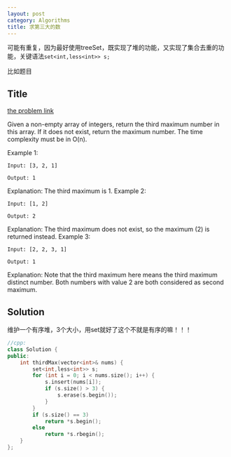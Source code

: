 ```yaml
---
layout: post
category: Algorithms
title: 求第三大的数
---
```


可能有重复，因为最好使用treeSet，既实现了堆的功能，又实现了集合去重的功能，关键语法```set<int,less<int>> s;```

比如题目

## Title
[the problem link](https://leetcode.com/problems/third-maximum-number/description/)

Given a non-empty array of integers, return the third maximum number in this array. If it does not exist, return the maximum number. The time complexity must be in O(n).

Example 1:

	Input: [3, 2, 1]
	
	Output: 1

Explanation: The third maximum is 1.
Example 2:

	Input: [1, 2]
	
	Output: 2

Explanation: The third maximum does not exist, so the maximum (2) is returned instead.
Example 3:

	Input: [2, 2, 3, 1]
	
	Output: 1

Explanation: Note that the third maximum here means the third maximum distinct number.
Both numbers with value 2 are both considered as second maximum.


## Solution
维护一个有序堆，3个大小，用set就好了这个不就是有序的嘛！！！

```c++
//cpp:
class Solution {
public:
	int thirdMax(vector<int>& nums) {
		set<int,less<int>> s;
		for (int i = 0; i < nums.size(); i++) {
			s.insert(nums[i]);
			if (s.size() > 3) {
				s.erase(s.begin());
			}
		}
		if (s.size() == 3)
			return *s.begin();
		else
			return *s.rbegin();
	}
};

```
